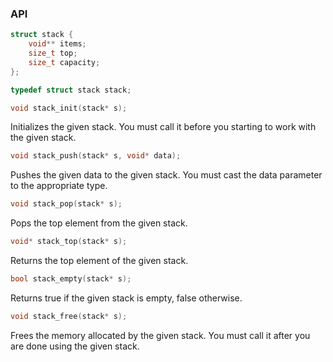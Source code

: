 ### API

```c
struct stack {
	void** items;
	size_t top;
	size_t capacity;
};

typedef struct stack stack;
```

```c
void stack_init(stack* s);
```

Initializes the given stack. You must call it before you starting to work with the given stack.

```c
void stack_push(stack* s, void* data);
```

Pushes the given data to the given stack. You must cast the data parameter to the appropriate type.

```c
void stack_pop(stack* s);
```

Pops the top element from the given stack.

```c
void* stack_top(stack* s);
```

Returns the top element of the given stack.

```c
bool stack_empty(stack* s);
```

Returns true if the given stack is empty, false otherwise.

```c
void stack_free(stack* s);
```

Frees the memory allocated by the given stack. You must call it after you are done using the given stack.